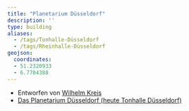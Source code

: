 ```yaml
---
title: "Planetarium Düsseldorf"
description: ''
type: building
aliases:
  - /tags/Tonhalle-Düsseldorf
  - /tags/Rheinhalle-Düsseldorf
geojson:
  coordinates:
  - 51.2320933
  - 6.7704388
---
```


* Entworfen von [Wilhelm Kreis](/tags/Wilhelm-Kreis)
* [Das Planetarium Düsseldorf (heute Tonhalle Düsseldorf)](https://de.wikipedia.org/wiki/Tonhalle_D%C3%BCsseldorf)

